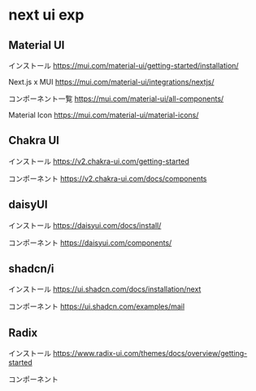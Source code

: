 # next ui exp

## Material UI
インストール
https://mui.com/material-ui/getting-started/installation/

Next.js x MUI
https://mui.com/material-ui/integrations/nextjs/

コンポーネント一覧
https://mui.com/material-ui/all-components/

Material Icon
https://mui.com/material-ui/material-icons/


## Chakra UI
インストール
https://v2.chakra-ui.com/getting-started

コンポーネント
https://v2.chakra-ui.com/docs/components

## daisyUI
インストール
https://daisyui.com/docs/install/

コンポーネント
https://daisyui.com/components/

## shadcn/i
インストール
https://ui.shadcn.com/docs/installation/next

コンポーネント
https://ui.shadcn.com/examples/mail

## Radix
インストール
https://www.radix-ui.com/themes/docs/overview/getting-started

コンポーネント

